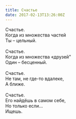 ```yaml
---
title: Счастье
date: 2017-02-13T13:26:00Z
---
```


Счастье.<br />Когда из множества частей<br />Ты – цельный.<br /><br />Счастье.<br />Когда из множества «друзей"<br />Один – бесценный.<br /><br />Счастье.<br />Не там, не где-то вдалеке,<br />А ближе.<br /><br />Счастье.<br />Его найдёшь в самом себе,<br />Но только если…<br />Ищешь.